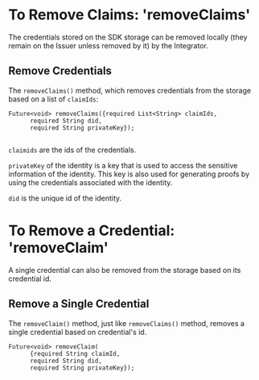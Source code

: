 # To Remove Claims: 'removeClaims'
 
The credentials stored on the SDK storage can be removed locally (they remain on the Issuer unless removed by it) by the Integrator. 

## Remove Credentials

The `removeClaims()` method, which removes credentials from the storage based on a list of `claimIds`:
 
```
Future<void> removeClaims({required List<String> claimIds,
      required String did,
      required String privateKey});
 
```
`claimids` are the ids of the credentials. 

`privateKey` of the identity is a key that is used to access the sensitive information of the identity. This key is also used for generating proofs by using the credentials associated with the identity. 

`did` is the unique id of the identity. 

# To Remove a Credential: 'removeClaim'

A single credential can also be removed from the storage based on its credential id. 

## Remove a Single Credential

The `removeClaim()` method, just like `removeClaims()` method, removes a single credential based on credential's id. 
 
```
Future<void> removeClaim(
      {required String claimId,
      required String did,
      required String privateKey});
 
```
